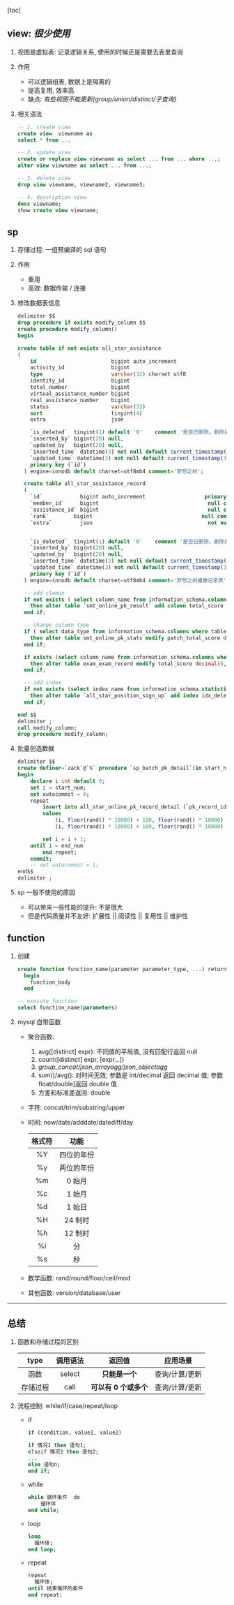 [toc]

## view: _很少使用_

1. 视图是虚拟表: 记录逻辑关系, 使用的时候还是需要去表里查询
2. 作用

   - 可以逻辑组表, 数据上是隔离的
   - 提高复用, 效率高
   - 缺点: _有些视图不能更新{group/union/distinct/子查询}_

3. 相关语法

   ```sql
   -- 1. create view
   create view  viewname as
   select * from ...

   -- 2. update view
   create or replace view viewname as select ... from ... where ...;
   alter view viewname as select ... from ...;

   -- 3. delete view
   drop view viewname, viewname2, viewname3;

   -- 4. description view
   desc viewname;
   show create view viewname;
   ```

## sp

1. 存储过程: 一组预编译的 sql 语句
2. 作用

   - 重用
   - 高效: 数据传输 / 连接

3. 修改数据表信息

   ```sql
   delimiter $$
   drop procedure if exists modify_column $$
   create procedure modify_column()
   begin

   create table if not exists all_star_assistance
   (
       id                        bigint auto_increment                    primary key,
       activity_id               bigint                                   not null comment '活动id',
       type                      varchar(32) charset utf8                 not null comment '区分: 比如年度',
       identity_id               bigint                                   null comment '市场id',
       total_number              bigint                                   null comment '市场总人数',
       virtual_assistance_number bigint                                   null comment '虚拟播撒人数',
       real_assistance_number    bigint                                   null comment '目前播撒阳光的人数',
       status                    varchar(32)                              not null comment '梦想之树阶段',
       sort                      tinyint(4)                               null comment '默认排序',
       extra                     json                                     null,

       `is_deleted`  tinyint(1) default '0'    comment '是否已删除。删除后不可撤回。 0=记录未删除，1=记录已删除',
       `inserted_by` bigint(20) null,
       `updated_by`  bigint(20) null,
       `inserted_time` datetime(3) not null default current_timestamp(3),
       `updated_time` datetime(3) not null default current_timestamp(3) on update current_timestamp(3),
       primary key (`id`)
     ) engine=innodb default charset=utf8mb4 comment='梦想之树';

     create table all_star_assistance_record
     (
       `id`            bigint auto_increment                   primary key,
       `member_id`     bigint                                   null comment '用户id',
       `assistance_id` bigint                                   null comment '梦想之树id',
       `rank`        bigint                                   null comment '播撒排名',
       `extra`         json                                     not null comment '阳光状态。已领取=has_got, 已播撒=has_used',


       `is_deleted`  tinyint(1) default '0'    comment '是否已删除。删除后不可撤回。 0=记录未删除，1=记录已删除',
       `inserted_by` bigint(20) null,
       `updated_by`  bigint(20) null,
       `inserted_time` datetime(3) not null default current_timestamp(3),
       `updated_time` datetime(3) not null default current_timestamp(3) on update current_timestamp(3),
       primary key (`id`)
     ) engine=innodb default charset=utf8mb4 comment='梦想之树播撒记录表' charset = utf8mb4;

     -- add clomun
     if not exists ( select column_name from information_schema.columns where table_name ='smt_online_pk_result' and column_name='total_score')
       then alter table `smt_online_pk_result` add column total_score decimal(8,3) default 0.000 comment '总分' after score;
     end if;

     -- change column type
     if ( select data_type from information_schema.columns where table_name ='smt_online_pk_stats' and column_name='patch_total_score') != 'decimal'
       then alter table smt_online_pk_stats modify patch_total_score decimal(8,3) default 0.000;
     end if;

     if exists (select column_name from information_schema.columns where table_name ='exam_exam_record' and column_name='total_score' and data_type='tinyint')
       then alter table exam_exam_record modify total_score decimal(6,2) default 0 not null comment '得分';
     end if;

     -- add index
     if not exists (select index_name from information_schema.statistics where  table_name = 'all_star_position_sign_up' and index_name = 'idx_delete_storeid')
       then alter table `all_star_position_sign_up` add index idx_delete_storeid(`is_deleted`, `store_id`);
     end if;

   end $$
   delimiter ;
   call modify_column;
   drop procedure modify_column;
   ```

4. 批量创造数据

   ```sql
   delimiter $$
   create definer=`zack`@`%` procedure `sp_batch_pk_detail`(in start_num int(10), in end_num int(10))
   begin
       declare i int default 0;
       set i = start_num;
       set autocommit = 0;
       repeat
           insert into all_star_online_pk_record_detail (`pk_record_id`, `pk_subject_id`, `choose_option_id`)
           values
               (i, floor(rand() * 10000) + 100, floor(rand() * 10000) + 1000),
               (i, floor(rand() * 10000) + 100, floor(rand() * 10000) + 1000);

           set i = i + 1;
       until i = end_num
           end repeat;
       commit;
       -- set autocommit = 1;
   end$$
   delimiter ;
   ```

5. sp 一般不使用的原因

   - 可以带来一些性能的提升: 不是很大
   - 但是代码质量并不友好: 扩展性 || 阅读性 || 复用性 || 维护性

## function

1. 创建

   ```sql
   create function function_name(parameter parameter_type, ...) returns datatype
     begin
       function_body
     end

   -- execute function
   select function_name(parameters)
   ```

2. mysql 自带函数

   - 聚合函数:
     1. avg([distinct] expr): 不同值的平局值, 没有匹配行返回 null
     2. count([distinct] expr, [expr...])
     3. _group_concat/json_arrayagg/json_objectagg_
     4. sum()/avg(): 对时间无效; 参数是 int/decimal 返回 decimal 值; 参数 float/double]返回 double 值
     5. 方差和标准差返回: double
   - 字符: concat/trim/substring/upper
   - 时间: now/date/adddate/datediff/day

     | 格式符 |    功能    |
     | :----: | :--------: |
     |   %Y   | 四位的年份 |
     |   %y   | 两位的年份 |
     |   %m   |   0 始月   |
     |   %c   |   1 始月   |
     |   %d   |   1 始日   |
     |   %H   |  24 制时   |
     |   %h   |  12 制时   |
     |   %i   |     分     |
     |   %s   |     秒     |

   - 数学函数: rand/round/floor/ceil/mod
   - 其他函数: version/database/user

---

## 总结

1. 函数和存储过程的区别

   |   type   | 调用语法 |        返回值         |    应用场景    |
   | :------: | :------: | :-------------------: | :------------: |
   |   函数   |  select  |    **只能是一个**     | 查询/计算/更新 |
   | 存储过程 |   call   | **可以有 0 个或多个** | 查询/计算/更新 |

2. 流程控制: while/if/case/repeat/loop

   - if

     ```sql
     if (condition, value1, value2)

     if 情况1 then 语句1;
     elseif 情况2 then 语句2;
     ...
     else 语句n;
     end if;
     ```

   - while

     ```sql
     while 循环条件  do
         循环体
     end while;
     ```

   - loop

     ```sql
     loop
       循环体;
     end loop;
     ```

   - repeat

     ```sql
     repeat
       循环体;
     until 结束循环的条件
     end repeat;
     ```
